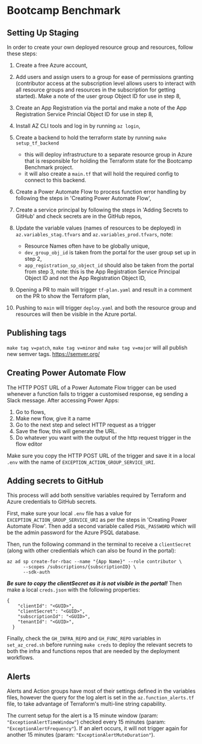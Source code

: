 # Bootcamp Benchmark

## Setting Up Staging

In order to create your own deployed resource group and resources, follow these steps:

1. Create a free Azure account,
2. Add users and assign users to a group for ease of permissions granting (contributor access at the subscription level allows users to interact with all resource groups and resources in the subscription for getting started). Make a note of the user group Object ID for use in step 8,
3. Create an App Registration via the portal and make a note of the App Registration Service Princial Object ID for use in step 8,
4. Install AZ CLI tools and log in by running `az login`,
5. Create a backend to hold the terraform state by running `make setup_tf_backend`

   - this will deploy infrastructure to a separate resource group in Azure that is responsible for holding the Terraform state for the Bootcamp Benchmark project.
   - it will also create a `main.tf` that will hold the required config to connect to this backend.

6. Create a Power Automate Flow to process function error handling by following the steps in 'Creating Power Automate Flow',
7. Create a service principal by following the steps in 'Adding Secrets to GitHub' and check secrets are in the GitHub repos,
8. Update the variable values (names of resources to be deployed) in `az.variables_stag.tfvars` and `az.variables_prod.tfvars`, note:

   - Resource Names often have to be globally unique,
   - `dev_group_obj_id` is taken from the portal for the user group set up in step 2,
   - `app_registration_sp_object_id` should also be taken from the portal from step 3, note: this is the App Registration Service Principal Object ID and not the App Registration Object ID,

9. Opening a PR to main will trigger `tf-plan.yaml` and result in a comment on the PR to show the Terraform plan,
10. Pushing to `main` will trigger `deploy.yaml` and both the resource group and resources will then be visible in the Azure portal.

## Publishing tags

`make tag v=patch`, `make tag v=minor` and `make tag v=major` will all publish new semver tags.
https://semver.org/

## Creating Power Automate Flow

The HTTP POST URL of a Power Automate Flow trigger can be used whenever a function fails to trigger a customised response, eg sending a Slack message. After accessing Power Apps:

1. Go to flows,
2. Make new flow, give it a name
3. Go to the next step and select HTTP request as a trigger
4. Save the flow, this will generate the URL.
5. Do whatever you want with the output of the http request trigger in the flow editor

Make sure you copy the HTTP POST URL of the trigger and save it in a local `.env` with the name of `EXCEPTION_ACTION_GROUP_SERVICE_URI`.

## Adding secrets to GitHub

This process will add both sensitive variables required by Terraform and Azure credentials to GitHub secrets.

First, make sure your local `.env` file has a value for `EXCEPTION_ACTION_GROUP_SERVICE_URI` as per the steps in 'Creating Power Automate Flow'. Then add a second variable called `PSQL_PASSWORD` which will be the admin password for the Azure PSQL database.

Then, run the following command in the terminal to receive a `clientSecret` (along with other credientials which can also be found in the portal):

```
az ad sp create-for-rbac --name "{App Name}" --role contributor \
      --scopes /subscriptions/{subscriptionID} \
      --sdk-auth

```

**_Be sure to copy the clientSecret as it is not visible in the portal!_** Then make a local `creds.json` with the following properties:

```
{
    "clientId": "<GUID>",
    "clientSecret": "<GUID>",
    "subscriptionId": "<GUID>",
    "tenantId": "<GUID>",
  }
```

Finally, check the `GH_INFRA_REPO` and `GH_FUNC_REPO` variables in `set_az_cred.sh` before running `make creds` to deploy the relevant secrets to both the infra and functions repos that are needed by the deployment workflows.

## Alerts

Alerts and Action groups have most of their settings defined in the variables files, however the query for the log alert is set in the `az.function_alerts.tf` file, to take advantage of Terraform's multi-line string capability.

The current setup for the alert is a 15 minute window (param: `"ExceptionAlertTimeWindow"`) checked every 15 minutes (param: `"ExceptionAlertFrequency"`). If an alert occurs, it will not trigger again for another 15 minutes (param: `"ExceptionAlertMuteDuration"`).
